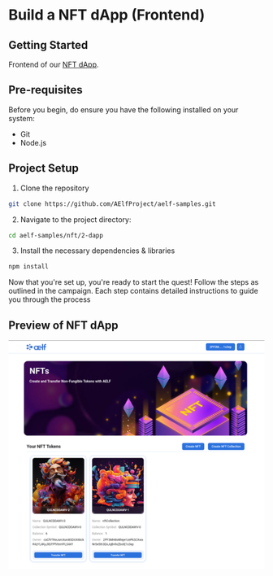 # Build a NFT dApp (Frontend) 

## Getting Started

Frontend of our [NFT dApp](https://docs.aelf.com/quick-start/developers/nft-dapp/#step-4---interact-with-deployed-multi-token-smart-contract).

## Pre-requisites

Before you begin, do ensure you have the following installed on your system:

- Git
- Node.js

## Project Setup 

1. Clone the repository
```bash
git clone https://github.com/AElfProject/aelf-samples.git
```

2. Navigate to the project directory:
```bash
cd aelf-samples/nft/2-dapp
```

3. Install the necessary dependencies & libraries
```bash
npm install
```

Now that you're set up, you're ready to start the quest! Follow the steps as outlined in the campaign. Each step contains detailed instructions to guide you through the process

## Preview of NFT dApp

![image](assets/Developer_NFT_Landing_Page.png)

